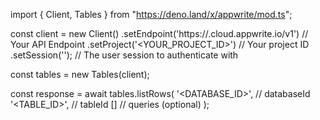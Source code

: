 import { Client, Tables } from "https://deno.land/x/appwrite/mod.ts";

const client = new Client()
    .setEndpoint('https://<REGION>.cloud.appwrite.io/v1') // Your API Endpoint
    .setProject('<YOUR_PROJECT_ID>') // Your project ID
    .setSession(''); // The user session to authenticate with

const tables = new Tables(client);

const response = await tables.listRows(
    '<DATABASE_ID>', // databaseId
    '<TABLE_ID>', // tableId
    [] // queries (optional)
);
